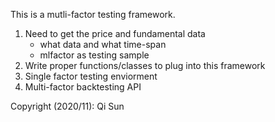 This is a mutli-factor testing framework.

1. Need to get the price and fundamental data  
   * what data and what time-span
   * mlfactor as testing sample
2. Write proper functions/classes to plug into this framework  
3. Single factor testing enviorment  
4. Multi-factor backtesting API  

Copyright (2020/11): Qi Sun

